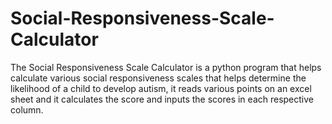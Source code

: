 # Social-Responsiveness-Scale-Calculator
The Social Responsiveness Scale Calculator is a python program that helps calculate various social responsiveness scales that helps determine the likelihood of a child to develop autism, it reads various points on an excel sheet and it calculates the score and inputs the scores in each respective column.
